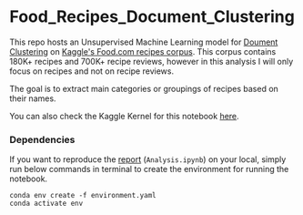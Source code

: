 # Food_Recipes_Document_Clustering
This repo hosts an Unsupervised Machine Learning model for [Doument Clustering](https://en.wikipedia.org/wiki/Document_clustering) on [Kaggle's Food.com recipes corpus](https://www.kaggle.com/datasets/shuyangli94/food-com-recipes-and-user-interactions). This corpus contains 180K+ recipes and 700K+ recipe reviews, however in this analysis I will only focus on recipes and not on recipe reviews.

The goal is to extract main categories or groupings of recipes based on their names.

You can also check the Kaggle Kernel for this notebook [here]().

### Dependencies

If you want to reproduce the [report](https://github.com/arashshams/Toronto_Housing_Prices/blob/master/Analysis.ipynb) (`Analysis.ipynb`) on your local, simply run below commands in terminal to create the environment for running the notebook.

```
conda env create -f environment.yaml
conda activate env
```
